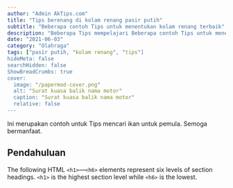 ```yaml
---
author: "Admin AkTips.com"
title: "Tips berenang di kolam renang pasir putih"
subtitle: "Beberapa contoh Tips untuk menentukan kolam renang terbaik" 
description: "Beberapa Tips mempelajari Beberapa contoh Tips untuk menentukan kolam renang terbaik." 
date: "2021-06-03"
category: "Olahraga"
tags: ["pasir putih, "kolam renang", "tips"]
hideMeta: false
searchHidden: false
ShowBreadCrumbs: true
cover:
  image: "/papermod-cover.png"
  alt: "Surat kuasa balik nama motor"
  caption: "Surat kuasa balik nama motor"
  relative: false
---
```

Ini merupakan contoh untuk Tips mencari ikan untuk pemula. Semoga bermanfaat.
<!--more-->

## Pendahuluan
The following HTML `<h1>`—`<h6>` elements represent six levels of section headings. `<h1>` is the highest section level while `<h6>` is the lowest.

